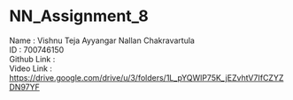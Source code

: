 # NN_Assignment_8 <br>
Name : Vishnu Teja Ayyangar Nallan Chakravartula <br>
ID : 700746150 <br>
Github Link : <br>
Video Link : https://drive.google.com/drive/u/3/folders/1L_pYQWlP75K_jEZvhtV7IfCZYZDN97YF  <br>
